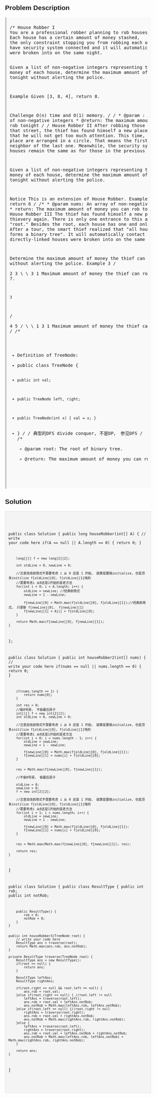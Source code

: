 <style>
  body { font-family: Arial, sans-serif; }
  .container { max-width: 600px; margin: auto; padding: 20px; }
  .comment-block { background-color: #f9f9f9; padding: 10px; border-left: 5px solid #ccc; }
  .code-block { background-color: #f4f4f4; padding: 10px; border: 1px solid #ddd; }
</style>

<div class='container'>
<h2>Problem Description</h2>
<div class='comment-block'>
<pre>
/* House Robber I
You are a professional robber planning to rob houses along a street. 
Each house has a certain amount of money stashed, 
the only constraint stopping you from robbing each of them is that adjacent houses 
have security system connected and it will automatically contact the police if two adjacent houses
were broken into on the same night.

Given a list of non-negative integers representing the amount of money of each house, determine the maximum amount of money you can rob tonight without alerting the police.

Example
Given [3, 8, 4], return 8.

Challenge 
O(n) time and O(1) memory.
*/
    /*
     * @param : An array of non-negative integers
     * @return: The maximum amount of money you can rob tonight
     */
/* House Robber II 
After robbing those houses on that street, 
the thief has found himself a new place for his thievery so that he will not get too much attention. 
This time, all houses at this place are arranged in a circle. 
That means the first house is the neighbor of the last one. Meanwhile, 
the security system for these houses remain the same as for those in the previous street.

Given a list of non-negative integers representing the amount of money of each house, 
determine the maximum amount of money you can rob tonight without alerting the police.

Notice
This is an extension of House Robber.
Example
nums = [3,6,4], return 6
*/
    /**
     * @param nums: An array of non-negative integers.
     * return: The maximum amount of money you can rob tonight
     */
/* House Robber III
The thief has found himself a new place for his thievery again. 
There is only one entrance to this area, called the "root." 
Besides the root, each house has one and only one parent house. 
After a tour, the smart thief realized that "all houses in this place forms a binary tree". 
It will automatically contact the police if two directly-linked houses were broken into on the same night.

Determine the maximum amount of money the thief can rob tonight without alerting the police.
Example
  3
 / \
2   3
 \   \ 
  3   1
Maximum amount of money the thief can rob = 3 + 3 + 1 = 7.

    3
   / \
  4   5
 / \   \ 
1   3   1
Maximum amount of money the thief can rob = 4 + 5 = 9.
*/
/**
 * Definition of TreeNode:
 * public class TreeNode {
 *     public int val;
 *     public TreeNode left, right;
 *     public TreeNode(int x) { val = x; }
 * }
 */
/* 典型的DFS divide conquer, 不是DP， 参见DFS
*/
    /**
     * @param root: The root of binary tree.
     * @return: The maximum amount of money you can rob tonight
     */
</pre>
</div>

<h2>Solution</h2>
<div class='code-block'>
<pre><code class='language-java'>

public class Solution {
    public long houseRobber(int[] A) {
        // write your code here
        if(A == null || A.length == 0) {
            return 0;
        }

        long[][] f = new long[2][2];
        
        int oldLine = 0, newLine = 0;
        
        //注意双线前倚式不需要考虑 i 从 0 还是 1 开始， 就算是要搞initialize, 也是顶多initilize f[oldLine][0], f[oldLine][1]啥的
        //需要考虑i 从0还是1开始的是老方法
        for(int i = 0; i < A.length; i++) {
            oldLine = newLine; //经典前倚式
            newLine = 1 - newLine;
            
            f[newLine][0] = Math.max(f[oldLine][0], f[oldLine][1]);//经典前倚式， 只更新 f[newLine][0],  f[newLine][1]
            f[newLine][1] = A[i] + f[oldLine][0];
        }
        
        return Math.max(f[newLine][0], f[newLine][1]);
    }
};




public class Solution {
    public int houseRobber2(int[] nums) {
        // write your code here
        if(nums == null || nums.length == 0) {
            return 0;
        }
        
        if(nums.length == 1) {
            return nums[0];
        }
        
        int res = 0;
        //偷0号房， 不偷最后房子
        int[][] f = new int[2][2];
        int oldLine = 0, newLine = 0;
        
        //注意双线前倚式不需要考虑 i 从 0 还是 1 开始， 就算是要搞initialize, 也是顶多initilize f[oldLine][0], f[oldLine][1]啥的
        //需要考虑i 从0还是1开始的是老方法
        for(int i = 0; i < nums.length - 1; i++) {
            oldLine = newLine;
            newLine = 1 - newLine;
            
            f[newLine][0] = Math.max(f[oldLine][0], f[oldLine][1]);
            f[newLine][1] = nums[i] + f[oldLine][0];
        }
        
        
        res = Math.max(f[newLine][0], f[newLine][1]);
        
        //不偷0号房， 偷最后房子
        
        oldLine = 0;
        newLine = 0;
        f = new int[2][2];
        
        //注意双线前倚式不需要考虑 i 从 0 还是 1 开始， 就算是要搞initialize, 也是顶多initilize f[oldLine][0], f[oldLine][1]啥的
        //需要考虑i 从0还是1开始的是老方法
        for(int i = 1; i < nums.length; i++) {
            oldLine = newLine;
            newLine = 1 - newLine;
            
            f[newLine][0] = Math.max(f[oldLine][0], f[oldLine][1]);
            f[newLine][1] = nums[i] + f[oldLine][0];
        }
        
        
        res = Math.max(Math.max(f[newLine][0], f[newLine][1]), res);
        
        return res;
    }
}





public class Solution {
    public class ResultType {
        public int rob;
        public int notRob;
        
        public ResultType() {
            rob = 0;
            notRob = 0;
        }
    }
    
    
    public int houseRobber3(TreeNode root) {
        // write your code here
        ResultType ans = traverse(root);
        return Math.max(ans.rob, ans.notRob);
    }
    
    private ResultType traverse(TreeNode root) {
        ResultType ans = new ResultType();
        if(root == null) {
            return ans;
        }
        
        ResultType leftAns;
        ResultType rightAns;
        
        if(root.right == null && root.left == null) {
            ans.rob = root.val;
        }else if(root.right == null) { //root.left != null
            leftAns = traverse(root.left);
            ans.rob = root.val + leftAns.notRob;
            ans.notRob = Math.max(leftAns.rob, leftAns.notRob);
        }else if(root.left == null) {//root.right != null
            rightAns = traverse(root.right);
            ans.rob = root.val + rightAns.notRob;
            ans.notRob = Math.max(rightAns.rob, rightAns.notRob);
        }else {
            leftAns = traverse(root.left);
            rightAns = traverse(root.right);
            ans.rob = root.val + leftAns.notRob + rightAns.notRob;
            ans.notRob = Math.max(leftAns.rob, leftAns.notRob) + Math.max(rightAns.rob, rightAns.notRob);
        }
        
        return ans;
    }
}

</code></pre>
</div>
</div>
